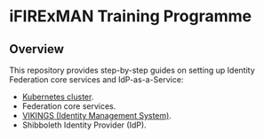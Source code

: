 # iFIRExMAN Training Programme

## Overview
This repository provides step-by-step guides on setting up Identity Federation core services and IdP-as-a-Service:
- [Kubernetes cluster](guides/rke.md).
- Federation core services.
- [VIKINGS (Identity Management System)](guides/vikings.md).
- Shibboleth Identity Provider (IdP).